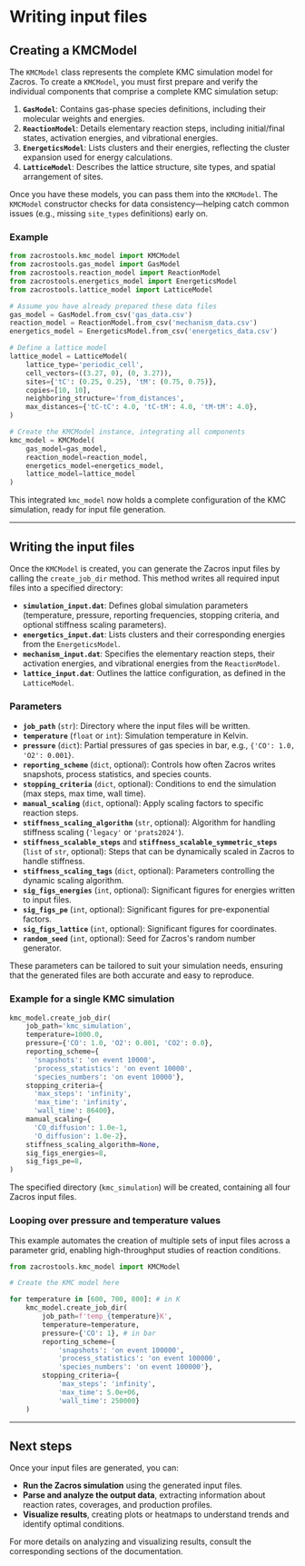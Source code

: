 # Writing input files

## Creating a KMCModel

The `KMCModel` class represents the complete KMC simulation model for Zacros.
To create a `KMCModel`, you must first prepare and verify the individual components that comprise a complete KMC simulation setup:

1. **`GasModel`**: Contains gas-phase species definitions, including their molecular weights and energies.
2. **`ReactionModel`**: Details elementary reaction steps, including initial/final states, activation energies, and vibrational energies.
3. **`EnergeticsModel`**: Lists clusters and their energies, reflecting the cluster expansion used for energy calculations.
4. **`LatticeModel`**: Describes the lattice structure, site types, and spatial arrangement of sites.

Once you have these models, you can pass them into the `KMCModel`. The `KMCModel` constructor checks for data consistency—helping catch common issues (e.g., missing `site_types` definitions) early on.

### Example

```python
from zacrostools.kmc_model import KMCModel
from zacrostools.gas_model import GasModel
from zacrostools.reaction_model import ReactionModel
from zacrostools.energetics_model import EnergeticsModel
from zacrostools.lattice_model import LatticeModel

# Assume you have already prepared these data files
gas_model = GasModel.from_csv('gas_data.csv')
reaction_model = ReactionModel.from_csv('mechanism_data.csv')
energetics_model = EnergeticsModel.from_csv('energetics_data.csv')

# Define a lattice model
lattice_model = LatticeModel(
    lattice_type='periodic_cell',
    cell_vectors=((3.27, 0), (0, 3.27)),
    sites={'tC': (0.25, 0.25), 'tM': (0.75, 0.75)},
    copies=[10, 10],
    neighboring_structure='from_distances',
    max_distances={'tC-tC': 4.0, 'tC-tM': 4.0, 'tM-tM': 4.0},
)

# Create the KMCModel instance, integrating all components
kmc_model = KMCModel(
    gas_model=gas_model,
    reaction_model=reaction_model,
    energetics_model=energetics_model,
    lattice_model=lattice_model
)
```

This integrated `kmc_model` now holds a complete configuration of the KMC simulation, ready for input file generation.

---

## Writing the input files

Once the `KMCModel` is created, you can generate the Zacros input files by calling the `create_job_dir` method. This method writes all required input files into a specified directory:

- **`simulation_input.dat`**: Defines global simulation parameters (temperature, pressure, reporting frequencies, stopping criteria, and optional stiffness scaling parameters).
- **`energetics_input.dat`**: Lists clusters and their corresponding energies from the `EnergeticsModel`.
- **`mechanism_input.dat`**: Specifies the elementary reaction steps, their activation energies, and vibrational energies from the `ReactionModel`.
- **`lattice_input.dat`**: Outlines the lattice configuration, as defined in the `LatticeModel`.

### Parameters

- **`job_path`** (`str`): Directory where the input files will be written.
- **`temperature`** (`float` or `int`): Simulation temperature in Kelvin.
- **`pressure`** (`dict`): Partial pressures of gas species in bar, e.g., `{'CO': 1.0, 'O2': 0.001}`.
- **`reporting_scheme`** (`dict`, optional): Controls how often Zacros writes snapshots, process statistics, and species counts.
- **`stopping_criteria`** (`dict`, optional): Conditions to end the simulation (max steps, max time, wall time).
- **`manual_scaling`** (`dict`, optional): Apply scaling factors to specific reaction steps.
- **`stiffness_scaling_algorithm`** (`str`, optional): Algorithm for handling stiffness scaling (`'legacy'` or `'prats2024'`).
- **`stiffness_scalable_steps`** and **`stiffness_scalable_symmetric_steps`** (`list` of `str`, optional): Steps that can be dynamically scaled in Zacros to handle stiffness.
- **`stiffness_scaling_tags`** (`dict`, optional): Parameters controlling the dynamic scaling algorithm.
- **`sig_figs_energies`** (`int`, optional): Significant figures for energies written to input files.
- **`sig_figs_pe`** (`int`, optional): Significant figures for pre-exponential factors.
- **`sig_figs_lattice`** (`int`, optional): Significant figures for coordinates.
- **`random_seed`** (`int`, optional): Seed for Zacros's random number generator.

These parameters can be tailored to suit your simulation needs, ensuring that the generated files are both accurate and easy to reproduce.

### Example for a single KMC simulation

```python
kmc_model.create_job_dir(
    job_path='kmc_simulation',
    temperature=1000.0,
    pressure={'CO': 1.0, 'O2': 0.001, 'CO2': 0.0},
    reporting_scheme={
      'snapshots': 'on event 10000', 
      'process_statistics': 'on event 10000', 
      'species_numbers': 'on event 10000'},
    stopping_criteria={
      'max_steps': 'infinity', 
      'max_time': 'infinity', 
      'wall_time': 86400},
    manual_scaling={
      'CO_diffusion': 1.0e-1, 
      'O_diffusion': 1.0e-2},
    stiffness_scaling_algorithm=None,
    sig_figs_energies=8,
    sig_figs_pe=8,
)
```

The specified directory (`kmc_simulation`) will be created, containing all four Zacros input files.

### Looping over pressure and temperature values

This example automates the creation of multiple sets of input files across a parameter grid, enabling high-throughput studies of reaction conditions.

```python
from zacrostools.kmc_model import KMCModel

# Create the KMC model here

for temperature in [600, 700, 800]: # in K
    kmc_model.create_job_dir(
        job_path=f'temp_{temperature}K',
        temperature=temperature,
        pressure={'CO': 1}, # in bar
        reporting_scheme={
            'snapshots': 'on event 100000',
            'process_statistics': 'on event 100000',
            'species_numbers': 'on event 100000'},
        stopping_criteria={
            'max_steps': 'infinity',
            'max_time': 5.0e+06,
            'wall_time': 250000}
    )
```
---

## Next steps

Once your input files are generated, you can:

- **Run the Zacros simulation** using the generated input files.
- **Parse and analyze the output data**, extracting information about reaction rates, coverages, and production profiles.
- **Visualize results**, creating plots or heatmaps to understand trends and identify optimal conditions.

For more details on analyzing and visualizing results, consult the corresponding sections of the documentation.
